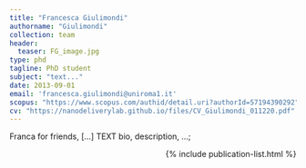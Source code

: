 ```yaml
---
title: "Francesca Giulimondi"
authorname: "Giulimondi"
collection: team
header: 
  teaser: FG_image.jpg
type: phd
tagline: PhD student
subject: "text..."
date: 2013-09-01
email: 'francesca.giulimondi@uniroma1.it'
scopus: "https://www.scopus.com/authid/detail.uri?authorId=57194390292"
cv: "https://nanodeliverylab.github.io/files/CV_Giulimondi_011220.pdf"
---
```


<p align= "justify">

Franca for friends, [...] TEXT bio, description, ...; <br>

<div style="text-align: right"> 

{% include publication-list.html %}
